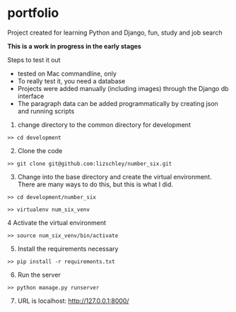 # portfolio
 Project created for learning Python and Django, fun, study and job search

 **This is a work in progress in the early stages**

Steps to test it out
* tested on Mac commandline, only
* To really test it, you need a database
* Projects were added manually (including images) through the Django db interface
* The paragraph data can be added programmatically by creating json and running scripts

1. change directory to the common directory for development

`>> cd development`

2. Clone the code

`>> git clone git@github.com:lizschley/number_six.git`

3. Change into the base directory and create the virtual environment. There are many ways to do this, but this is what I did.

`>> cd development/number_six`

`>> virtualenv num_six_venv`

4 Activate the virtual environment

`>> source num_six_venv/bin/activate`

5. Install the requirements necessary

`>> pip install -r requirements.txt`

6. Run the server

`>> python manage.py runserver`

7. URL is localhost: http://127.0.0.1:8000/
